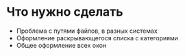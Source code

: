 # Что нужно сделать

* Проблема с путями файлов, в разных системах
* Оформление раскрывающегося списка с категориями
* Общее оформление всех окон